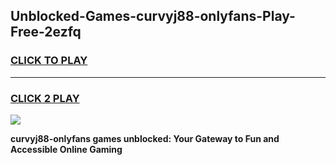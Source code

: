 
## Unblocked-Games-curvyj88-onlyfans-Play-Free-2ezfq
<h3>
<a href="https://premium76.site?title=curvyj88-onlyfans&ref=24M">CLICK TO PLAY</a></h3>
<hr>

<h3>
<a href="https://premium76.site?title=curvyj88-onlyfans&ref=24M">CLICK 2 PLAY</a>
  
</h3>

<a href="https://premium76.site?title=curvyj88-onlyfans&ref=24M"><img src="https://clearcache.store/games.png"></a>


**curvyj88-onlyfans games unblocked: Your Gateway to Fun and Accessible Online Gaming**
